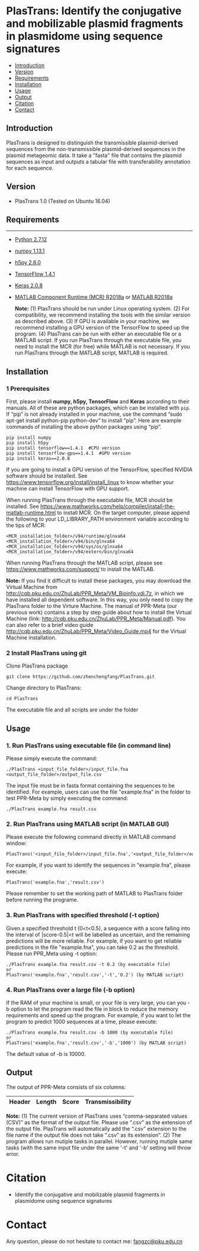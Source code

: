 # PlasTrans: Identify the conjugative and mobilizable plasmid fragments in plasmidome using sequence signatures 

* [Introduction](#introduction)
* [Version](#version)
* [Requirements](#requirements)
* [Installation](#installation)
* [Usage](#usage)
* [Output](#output)
* [Citation](#citation)
* [Contact](#contact)
    

## Introduction

PlasTrans is designed to distinguish the transmissible plasmid-derived sequences from the non-transmissible plasmid-derived sequences in the plasmid metageomic data. It take a "fasta" file that contains the plasmid sequences as input and outputs a tabular file with transferability annotation for each sequence. 

## Version
+ PlasTrans 1.0 (Tested on Ubuntu 16.04)

## Requirements
------------

+ [Python 2.7.12](https://www.python.org/)
+ [numpy 1.13.1](http://www.numpy.org/)
+ [h5py 2.6.0](http://www.h5py.org/)
+ [TensorFlow 1.4.1](https://www.tensorflow.org/)
+ [Keras 2.0.8](https://keras.io/)
+ [MATLAB Component Runtime (MCR) R2018a](https://www.mathworks.com/products/compiler/matlab-runtime.html) or [MATLAB R2018a](https://www.mathworks.com/products/matlab.html)

  **Note:**
(1) PlasTrans should be run under Linux operating system.
(2) For compatibility, we recommend installing the tools with the similar version as described above.
(3) If GPU is available in your machine, we recommend installing a GPU version of the TensorFlow to speed up the program.
(4) PlasTrans can be run with either an executable file or a MATLAB script. If you run PlasTrans through the executable file, you need to install the MCR (for free) while MATLAB is not necessary. If you run PlasTrans through the MATLAB script, MATLAB is required.



## Installation
### 1 Prerequisites
  
  First, please install **numpy, h5py, TensorFlow** and **Keras** according to their manuals. All of these are python packages, which can be installed with ``pip``. If “pip” is not already installed in your machine, use the command “sudo apt-get install python-pip python-dev” to install “pip”. Here are example commands of installing the above python packages using “pip”.
    
    pip install numpy
    pip install h5py
    pip install tensorflow==1.4.1  #CPU version
    pip install tensorflow-gpu==1.4.1  #GPU version
    pip install keras==2.0.8
    
  If you are going to install a GPU version of the TensorFlow, specified NVIDIA software should be installed. See https://www.tensorflow.org/install/install_linux to know whether your machine can install TensorFlow with GPU support.  
  
  When running PlasTrans through the executable file, MCR should be installed. See https://www.mathworks.com/help/compiler/install-the-matlab-runtime.html to install MCR. On the target computer, please append the following to your LD_LIBRARY_PATH environment variable according to the tips of MCR:
  
    <MCR_installation_folder>/v94/runtime/glnxa64
    <MCR_installation_folder>/v94/bin/glnxa64
    <MCR_installation_folder>/v94/sys/os/glnxa64
    <MCR_installation_folder>/v94/extern/bin/glnxa64
    
  When running PlasTrans through the MATLAB script, please see https://www.mathworks.com/support/ to install the MATLAB.  
  
  **Note:**
  If you find it difficult to install these packages, you may download the Virtual Machine from http://cqb.pku.edu.cn/ZhuLab/PPR_Meta/VM_Bioinfo.vdi.7z, in which we have installed all dependent software. In this way, you only need to copy the PlasTrans folder to the Virture Machine. The manual of PPR-Meta (our previous work) contains a step by step guide about how to install the Virtual Machine (link: http://cqb.pku.edu.cn/ZhuLab/PPR_Meta/Manual.pdf). You can also refer to a brief video guide http://cqb.pku.edu.cn/ZhuLab/PPR_Meta/Video_Guide.mp4 for the Virtual Machine installation.
  
### 2 Install PlasTrans using git
  
  Clone PlasTrans package
  
    git clone https://github.com/zhenchengfang/PlasTrans.git
    
  Change directory to PlasTrans:
  
    cd PlasTrans
    
  The executable file and all scripts are under the folder

## Usage

### 1. Run PlasTrans using executable file (in command line)

  Please simply execute the command:
  
    ./PlasTrans <input_file_folder>/input_file.fna <output_file_folder>/output_file.csv
    
  The input file must be in fasta format containing the sequences to be identified. For example, users can use the file "example.fna" in the folder to test PPR-Meta by simply executing the command:
  
    ./PlasTrans example.fna result.csv
    
### 2. Run PlasTrans using MATLAB script (in MATLAB GUI)

  Please execute the following command directly in MATLAB command window:
  
    PlasTrans('<input_file_folder>/input_file.fna','<output_file_folder>/output_file.csv')
    
  For example, if you want to identify the sequences in "example.fna", please execute:
  
    PlasTrans('example.fna','result.csv')
    
  Please remember to set the working path of MATLAB to PlasTrans folder before running the programe.
  
### 3. Run PlasTrans with specified threshold (-t option)

  Given a specified threshold t (0<t<0.5), a sequence with a score falling into the interval of |score-0.5|<t will be labelled as uncertain, and the remaining predictions will be more reliable. For example, if you want to get reliable predictions in the file "example.fna", you can take 0.2 as the threshold. Please run PPR_Meta using -t option:
  
    ./PlasTrans example.fna result.csv -t 0.2 (by executable file)
    or
    PlasTrans('example.fna','result.csv','-t','0.2') (by MATLAB script)

### 4. Run PlasTrans over a large file (-b option)

  If the RAM of your machine is small, or your file is very large, you can you -b option to let the program read the file in block to reduce the memory requirements and speed up the program. For example, if you want to let the program to predict 1000 sequences at a time, please execute:
  
    ./PlasTrans example.fna result.csv -b 1000 (by executable file)
    or
    PlasTrans('example.fna','result.csv','-b','1000') (by MATLAB script)
    
The default value of -b is 10000.

  
## Output

The output of PPR-Meta consists of six columns:

Header | Length | Score |Transmissibility |
------ | ------ | ----- | --------------- |


**Note:**
(1) The current version of PlasTrans uses “comma-separated values (CSV)” as the format of the output file. Please use “.csv” as the extension of the output file. PlasTrans will automatically add the “.csv” extension to the file name if the output file does not take “.csv” as its extension”.
(2) The program allows run mutiple tasks in parallel. However, running mutiple same tasks (with the same input file under the same '-t' and '-b' setting will throw error. 


# Citation
+ Identify the conjugative and mobilizable plasmid fragments in plasmidome using sequence signatures 


# Contact
Any question, please do not hesitate to contact me: fangzc@pku.edu.cn
